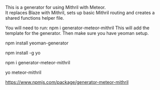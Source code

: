 This is a generator for using Mithril with Meteor.    
It replaces Blaze with Mithril, sets up basic Mithril routing and creates a shared functions helper file. 

You will need to run: npm i generator-meteor-mithril
This will add the template for the generator.
Then make sure you have yeoman setup.

npm install yeoman-generator

npm install -g yo

npm i generator-meteor-mithril

yo meteor-mithril

https://www.npmjs.com/package/generator-meteor-mithril